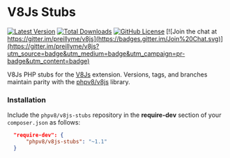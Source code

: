 V8Js Stubs
==========

[![Latest Version](https://img.shields.io/packagist/v/phpv8/v8js-stubs.svg)](https://packagist.org/packages/phpv8/v8js-stubs)
[![Total Downloads](https://img.shields.io/packagist/dt/phpv8/v8js-stubs.svg)](https://packagist.org/packages/phpv8/v8js-stubs)
[![GitHub License](https://img.shields.io/badge/license-MIT-blue.svg)](https://raw.githubusercontent.com/phpv8/v8js-stubs/master/LICENSE)
[![Join the chat at https://gitter.im/preillyme/v8js](https://badges.gitter.im/Join%20Chat.svg)](https://gitter.im/preillyme/v8js?utm_source=badge&utm_medium=badge&utm_campaign=pr-badge&utm_content=badge)


V8Js PHP stubs for the [V8Js](https://github.com/phpv8/v8js) extension. Versions, tags, and branches
maintain parity with the [phpv8/v8js](https://github.com/phpv8/v8js) library.


### Installation
Include the `phpv8/v8js-stubs` repository in the **require-dev** section of your `composer.json` as follows:

  ```json
    "require-dev": {
        "phpv8/v8js-stubs": "~1.1"
    }
  ```